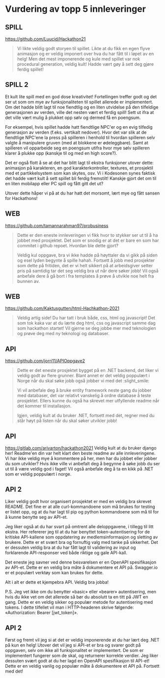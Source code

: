 # Vurdering av topp 5 innleveringer

## SPILL
https://github.com/Luucid/Hackathon21
> Vi likte veldig godt storyen til spillet. Likte at du fikk en egen flyve animasjon og er veldig imponert over hva du har fått til i løpet av en helg!
> Men det mest imponerende og kule med spillet var nok procedural generation, veldig kult!
> Hadde vært gøy å sett deg gjøre ferdig spillet!

## SPILL 2

Et kult lite spill med en god dose kreativitet! Fortellingen treffer godt og det ser ut som om mye av funksjonaliteten til spillet allerede er implementert. Om det hadde blitt lagt til noe fiendtlig og en liten utvidelse på den tilfeldige generasjonen av verden, ville det nesten vært et ferdig spill! Sett ut ifra at det ville vært mulig å plukket opp sølv og dermed få en poengsum. 

For eksempel, hvis spillet hadde hatt fiendtlige NPC'er og en evig tilfedig generasjon av verden (f.eks. vertikalt nedover). Hvor det var slik at de fiendtlige NPC'ene la press på spilleren i henhold til hvordan spilleren selv valgte å manipulere gruven (med at blokkene er ødeleggbare). Samt at spilleren vil opparbeide seg en poengsum utifra hvor mye sølv spilleren klarer å plukke opp (kanskje til og med en high score?).

Det er også flott å se at det har blitt lagt til ekstra funksjoner utover dette: animasjon på karakteren, en god karakterkontroller, textures, et prosjektil med et partikkelsystem som kan skytes, osv. Vi i Kodesonen synes faktisk det hadde vært kult å sett spillet bli ferdig fremstilt! Kanskje gjort det om til en liten mobilapp eller PC spill og fått gitt det ut? 

Utover dette håper vi på at du har hatt det morsomt, lært mye og fått sansen for Hackathons!

## WEB
https://github.com/tamannarahman97/probusiness
> Dette er den eneste innleveringen vi fikk hvor to stykker ser ut til å ha jobbet med prosjektet.
> Det som er snodig er at det er bare en som har commitet i github repoet. Hvordan ble dette gjort?
> 
> Veldig kul oppgave, bra vi ikke hadde på høyttaler da vi gikk på siden og esel lyden begynte å spille hahah.
> Fortsett å jobb med prosjekter som dette på fritiden, det er vi helt sikkert på at arbeidsgiver setter pris på
> samtidig tar det seg veldig bra ut når dere søker jobb!
> Vil også anbefale dere å gå bort i fra templates å prøve å utvikle noe helt fra bunnen av.

## WEB
https://github.com/Kaktusgutten/html-Hachkathon-2021
> Veldig artig side! Du har tatt i bruk både, css, html og javascript!
> Det som tok kaka var at du lærte deg html, css og javascript samme dag som hackathon startet!
> Vil gjerne se deg jobbe mer med teknologien og  prøve deg med ny teknologi og databaser.


## API
https://github.com/jorri11/APIOppgave2
> Dette er det eneste prosjektet bygget på en .NET backend, det liker vi veldig godt
> av flere grunner. Blant annet er det veldig poppulært i Norge når du skal søke jobb
> også jobber vi med det :slight_smile:
> 
> Vi vil anbefale deg å bruke entity framework neste gang du jobber med databaser, det var
> relativt vanskelig å ordne database å teste prosjektet. Ellers kunne du også ha skrevet mer
> utfyllende readme når det kommer til installasjon.
> 
> Igjen, veldig kult at du bruker .NET, fortsett med det, regner med du står høyt på listen
> når du skal søker utvikler jobb!

## API
https://gitlab.com/arivarton/hackathon2021
Veldig kult at du bruker django her! Readme'en din var helt klart den beste readme av alle innleveringene.
Vi har ikke veldig mye å kommentere på her, men har du jobbet eller jobber du som utvikler? Hvis ikke ville vi anbefalt deg å begynne å søke jobb
du ser ut til å være veldig god i faget!
Vil også anbefale deg å ta en kikk på .NET som er veldig poppulært i norge.

## API 2

Liker veldig godt hvor organisert prosjektet er med en veldig bra skrevet README. Det fine er at alle curl-kommandoene som må brukes for testing er listet opp, og at du har lagt til pip og python kommandoene som må til for å kunne benytte seg av API-et. 

Jeg liker også at du har svart på omtrent alle deloppgavene, i tillegg til litt ekstra. Her refererer jeg til at du har benyttet token-autentisering for de kritiske API-kallene som oppdatering av medlemsinformasjon og sletting av brukere. Dette er et svært bra og fornuftig valg med tanke på sikkerhet. Det er dessuten veldig bra at du har fått lagt til validering av input og forklarende API-responser ved både riktige og gale API-kall. 

Det eneste jeg savner ved denne besvarelsen er en OpenAPI spesifikasjon av API-et. Dette er en veldig bra måte å dokumentere et API på. Swagger.io er et populært verktøy som kan brukes for dette.

Alt i alt er dette et kjempebra API. Veldig bra jobba!

P.S. Jeg vet ikke om du benytter «basic» eller «bearer» autentisering, men hvis du ikke vet om det allerede så bør du absolutt ta en titt på JWT en gang. Dette er en veldig sikker og populær metode for autentisering med tokens. I dette tilfellet vil man i HTTP-headeren skrive følgende: «Authorization: Bearer [jwt_token]».

## API 2

Først og fremt vil jeg si at det er veldig imponerende at du har lært deg .NET på kun en helg! Utover det vil jeg si API-et er bra og svarer godt på oppgaven, selv om ikke all funksjonalitet er implementert. De som er implementert fungerer som de skal, og returnerer korrekte verdier. Jeg liker dessuten svært godt at du her lagd en OpenAPI spesifikasjon til API-et! Dette er en veldig vanlig og populær måte å dokumentere et API på. Fortsett med det!
